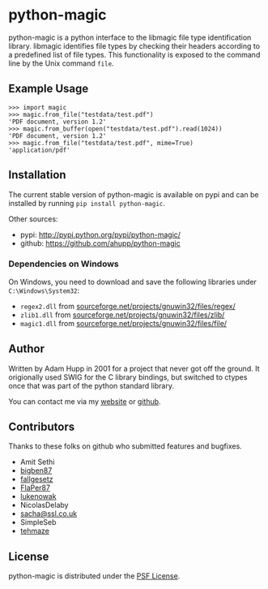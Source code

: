 # python-magic

python-magic is a python interface to the libmagic file type
identification library.  libmagic identifies file types by checking
their headers according to a predefined list of file types. This
functionality is exposed to the command line by the Unix command
`file`.

## Example Usage

    >>> import magic
    >>> magic.from_file("testdata/test.pdf")
    'PDF document, version 1.2'
    >>> magic.from_buffer(open("testdata/test.pdf").read(1024))
    'PDF document, version 1.2'
    >>> magic.from_file("testdata/test.pdf", mime=True)
    'application/pdf'

## Installation

The current stable version of python-magic is available on pypi and
can be installed by running `pip install python-magic`.

Other sources:

- pypi: http://pypi.python.org/pypi/python-magic/
- github: https://github.com/ahupp/python-magic

### Dependencies on Windows

On Windows, you need to download and save the following libraries under
`C:\Windows\System32`:

-   `regex2.dll` from [sourceforge.net/projects/gnuwin32/files/regex/](http://sourceforge.net/projects/gnuwin32/files/regex/)
-   `zlib1.dll` from [sourceforge.net/projects/gnuwin32/files/zlib/](http://sourceforge.net/projects/gnuwin32/files/zlib/)
-   `magic1.dll` from [sourceforge.net/projects/gnuwin32/files/file/](http://sourceforge.net/projects/gnuwin32/files/file/)

## Author

Written by Adam Hupp in 2001 for a project that never got off the
ground.  It origionally used SWIG for the C library bindings, but
switched to ctypes once that was part of the python standard library.

You can contact me via my [website](http://hupp.org/adam) or
[github](http://github.com/ahupp).

## Contributors

Thanks to these folks on github who submitted features and bugfixes.

-   Amit Sethi
-   [bigben87](https://github.com/bigben87)
-   [fallgesetz](https://github.com/fallgesetz)
-   [FlaPer87](https://github.com/FlaPer87)
-   [lukenowak](https://github.com/lukenowak)
-   NicolasDelaby
-   sacha@ssl.co.uk
-   SimpleSeb
-   [tehmaze](https://github.com/tehmaze)

## License

python-magic is distributed under the [PSF License](http://www.python.org/psf/license/).

